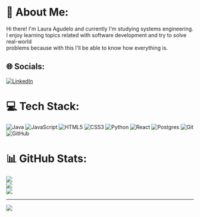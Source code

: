 # 💫 About Me:
Hi there! I'm Laura Agudelo and currently I'm studying systems engineering.<br>I enjoy learning topics related with software development  and try to solve real-world <br>problems because with this I'll be able to know how everything is.


## 🌐 Socials:
[![LinkedIn](https://img.shields.io/badge/LinkedIn-%230077B5.svg?logo=linkedin&logoColor=white)](https://linkedin.com/in/nkedin.com/in/laura-agudelo-marulanda-184771253/) 

# 💻 Tech Stack:
![Java](https://img.shields.io/badge/java-%23ED8B00.svg?style=for-the-badge&logo=openjdk&logoColor=white) ![JavaScript](https://img.shields.io/badge/javascript-%23323330.svg?style=for-the-badge&logo=javascript&logoColor=%23F7DF1E) ![HTML5](https://img.shields.io/badge/html5-%23E34F26.svg?style=for-the-badge&logo=html5&logoColor=white) ![CSS3](https://img.shields.io/badge/css3-%231572B6.svg?style=for-the-badge&logo=css3&logoColor=white) ![Python](https://img.shields.io/badge/python-3670A0?style=for-the-badge&logo=python&logoColor=ffdd54) ![React](https://img.shields.io/badge/react-%2320232a.svg?style=for-the-badge&logo=react&logoColor=%2361DAFB) ![Postgres](https://img.shields.io/badge/postgres-%23316192.svg?style=for-the-badge&logo=postgresql&logoColor=white) ![Git](https://img.shields.io/badge/git-%23F05033.svg?style=for-the-badge&logo=git&logoColor=white) ![GitHub](https://img.shields.io/badge/github-%23121011.svg?style=for-the-badge&logo=github&logoColor=white)
# 📊 GitHub Stats:
![](https://github-readme-stats.vercel.app/api?username=lauraagudelo04&theme=dark&hide_border=false&include_all_commits=false&count_private=false)<br/>
![](https://github-readme-streak-stats.herokuapp.com/?user=lauraagudelo04&theme=dark&hide_border=false)<br/>
![](https://github-readme-stats.vercel.app/api/top-langs/?username=lauraagudelo04&theme=dark&hide_border=false&include_all_commits=false&count_private=false&layout=compact)

---
[![](https://visitcount.itsvg.in/api?id=lauraagudelo04&icon=0&color=0)](https://visitcount.itsvg.in)

<!-- Proudly created with GPRM ( https://gprm.itsvg.in ) -->
